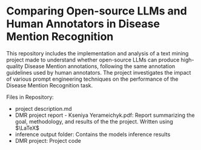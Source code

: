 # Comparing Open-source LLMs and Human Annotators in Disease Mention Recognition

This repository includes the implementation and analysis of a text mining project made to understand whether open-source LLMs can produce high-quality Disease Mention annotations, following the same annotation guidelines used by human annotators. The project investigates the impact of various prompt engineering techniques on the performance of the Disease Mention Recognition task.

Files in Repository:
- project description.md
- DMR project report - Kseniya Yerameichyk.pdf: Report summarizing the goal, methodology, and results of the the project. Written using $\LaTeX$
- inference output folder: Contains the models inference results
- DMR project: Project code
